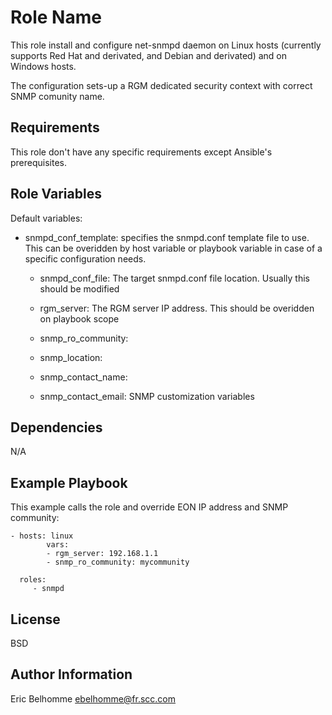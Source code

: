 Role Name
=========

This role install and configure net-snmpd daemon on Linux hosts (currently supports Red Hat and derivated, and Debian and derivated) and on Windows hosts.

The configuration sets-up a RGM dedicated security context with correct SNMP comunity name.

Requirements
------------

This role don't have any specific requirements except Ansible's prerequisites.

Role Variables
--------------

Default variables:

  - snmpd_conf_template:
specifies the snmpd.conf template file to use. This can be overidden by host variable or playbook variable in case of a specific configuration needs.

	- snmpd_conf_file:
The target snmpd.conf file location. Usually this should be modified

	- rgm_server:
The RGM server IP address. This should be overidden on playbook scope

	- snmp_ro_community:
	- snmp_location:
	- snmp_contact_name:
	- snmp_contact_email:
SNMP customization variables

Dependencies
------------

N/A

Example Playbook
----------------

This example calls the role and override EON IP address and SNMP community:

    - hosts: linux
			vars:
			- rgm_server: 192.168.1.1
			- snmp_ro_community: mycommunity

      roles:
         - snmpd

License
-------

BSD

Author Information
------------------

Eric Belhomme <ebelhomme@fr.scc.com>

